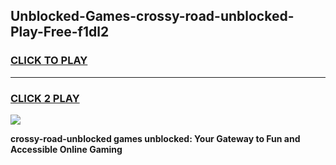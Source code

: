 
## Unblocked-Games-crossy-road-unblocked-Play-Free-f1dl2
<h3>
<a href="https://premium76.site?title=crossy-road-unblocked&ref=20M">CLICK TO PLAY</a></h3>
<hr>

<h3>
<a href="https://premium76.site?title=crossy-road-unblocked&ref=20M">CLICK 2 PLAY</a>
  
</h3>

<a href="https://premium76.site?title=crossy-road-unblocked&ref=19M"><img src="https://clearcache.store/games.png"></a>


**crossy-road-unblocked games unblocked: Your Gateway to Fun and Accessible Online Gaming**
